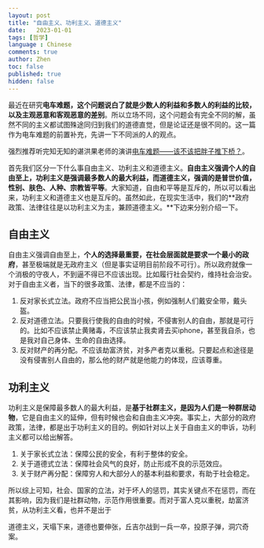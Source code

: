 ```yaml
---
layout: post
title: "自由主义、功利主义、道德主义"
date:   2023-01-01
tags: [哲学]
language : Chinese
comments: true
author: Zhen
toc: false
published: true
hidden: false
---
```

最近在研究**电车难题，这个问题说白了就是少数人的利益和多数人的利益的比较，以及主观恶意和客观恶意的差别**。所以立场不同，这个问题会有完全不同的解，虽然不同的主义都试图殊途同归到我们的道德直觉，但是论证还是很不同的。这一篇作为电车难题的前置补充，先讲一下不同派的人的观点。<!-- more -->

强烈推荐听完知无知的谌洪果老师的演讲[电车难题——该不该把胖子推下桥？](https://youtu.be/06CYaEoKtHI)。

首先我们区分一下什么事自由主义、功利主义和道德主义。**自由主义强调个人的自由至上，功利主义是强调最多数人的最大利益，而道德主义，强调的是普世价值，性别、肤色、人种、宗教皆平等**。大家知道，自由和平等是互斥的，所以可以看出来，功利主义和道德主义也是互斥的。虽然如此，在现实生活中，我们的**政府政策、法律往往是以功利主义为主，兼顾道德主义。**下边来分别介绍一下。

## 自由主义
自由主义强调自由至上，**个人的选择最重要，在社会层面就是要求一个最小的政府**，甚至极端就是无政府主义（但是事实证明目前阶段不可行）。所以政府就像一个消极的守夜人，不到逼不得已不应该出现。比如履行社会契约，维持社会治安。对于自由主义者，当下的很多政策、法律，都是不应当的：

1. 反对家长式立法。政府不应当把公民当小孩，例如强制人们戴安全带，戴头盔。
2. 反对道德立法。只要我行使我的自由的时候，不侵害别人的自由，那就是可行的。比如不应该禁止黄赌毒，不应该禁止我卖肾去买iphone，甚至我自杀，也是我对自己身体、生命的自由选择。
3. 反对财产的再分配。不应该劫富济贫，对多产者克以重税。只要起点和途径是没有侵害别人自由的，那么他的财产就是他能力的体现，应该尊重。


## 功利主义
功利主义是保障最多数人的最大利益，是**基于社群主义，是因为人们是一种群居动物**，它是自由主义的延伸，但有时候也会和自由主义冲突。事实上，大部分的政府政策，法律，都是出于功利主义的目的。例如针对以上关于自由主义的申诉，功利主义都可以给出解答。

1. 关于家长式立法：保障公民的安全，有利于整体的安全。
2. 关于道德式立法：保障社会风气的良好，防止形成不良的示范效应。
3. 关于财产再分配：保障穷人和大部分人的基本利益和要求，有助于社会稳定。

所以综上可知，社会、国家的立法，对于坏人的惩罚，其实关键点不在惩罚，而在其影响，因为我们是社群动物，示范作用很重要。而对于富人克以重税，劫富济贫，从功利主义看，也并不是出于

道德主义，天塌下来，道德也要伸张，丘吉尔战到一兵一卒，投原子弹，洞穴奇案。
<!--stackedit_data:
eyJoaXN0b3J5IjpbNzIxODMzODE1LC04MjU4ODQ0MTgsLTEzNz
E2NDIxMjUsNzcyOTY1NDUxLC0xNjQyMzI5OTA0XX0=
-->